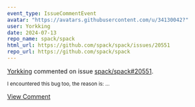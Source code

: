 ```yaml
---
event_type: IssueCommentEvent
avatar: "https://avatars.githubusercontent.com/u/34130042?"
user: Yorkking
date: 2024-07-13
repo_name: spack/spack
html_url: https://github.com/spack/spack/issues/20551
repo_url: https://github.com/spack/spack
---
```


<a href='https://github.com/Yorkking' target='_blank'>Yorkking</a> commented on issue <a href='https://github.com/spack/spack/issues/20551' target='_blank'>spack/spack#20551</a>.

<small>I encountered this bug too, the reason is:...</small>

<a href='https://github.com/spack/spack/issues/20551' target='_blank'>View Comment</a>